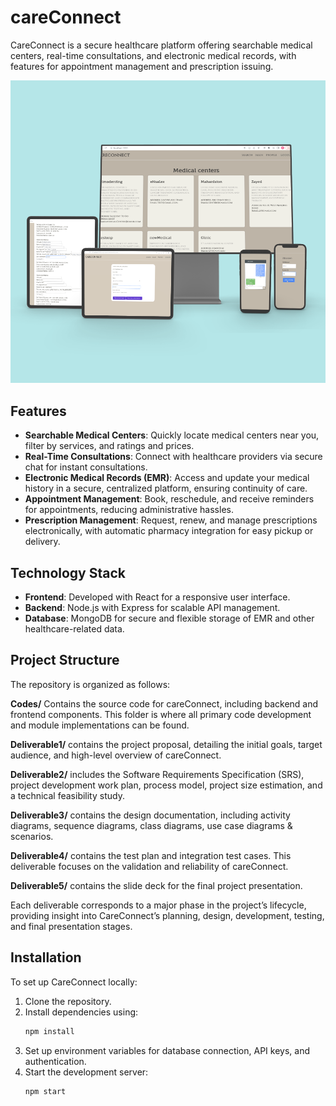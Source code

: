 # careConnect
CareConnect is a secure healthcare platform offering searchable medical centers, real-time consultations, and electronic medical records, with features for appointment management and prescription issuing.

![Alt text](care_thumbnail.png)

## Features

- **Searchable Medical Centers**: Quickly locate medical centers near you, filter by services, and ratings and prices.
- **Real-Time Consultations**: Connect with healthcare providers via secure chat for instant consultations.
- **Electronic Medical Records (EMR)**: Access and update your medical history in a secure, centralized platform, ensuring continuity of care.
- **Appointment Management**: Book, reschedule, and receive reminders for appointments, reducing administrative hassles.
- **Prescription Management**: Request, renew, and manage prescriptions electronically, with automatic pharmacy integration for easy pickup or delivery.

## Technology Stack

- **Frontend**: Developed with React for a responsive user interface.
- **Backend**: Node.js with Express for scalable API management.
- **Database**: MongoDB for secure and flexible storage of EMR and other healthcare-related data.

## Project Structure
The repository is organized as follows:

**Codes/**
Contains the source code for careConnect, including backend and frontend components. This folder is where all primary code development and module implementations can be found.

**Deliverable1/**
contains the project proposal, detailing the initial goals, target audience, and high-level overview of careConnect.

**Deliverable2/**
includes the Software Requirements Specification (SRS), project development work plan, process model, project size estimation, and a technical feasibility study. 

**Deliverable3/**
contains the design documentation, including activity diagrams, sequence diagrams, class diagrams, use case diagrams & scenarios.

**Deliverable4/**
contains the test plan and integration test cases. This deliverable focuses on the validation and reliability of careConnect.

**Deliverable5/**
contains the slide deck for the final project presentation.

Each deliverable corresponds to a major phase in the project’s lifecycle, providing insight into CareConnect’s planning, design, development, testing, and final presentation stages.


## Installation

To set up CareConnect locally:

1. Clone the repository.
2. Install dependencies using:
   ```bash
   npm install
   ```
3. Set up environment variables for database connection, API keys, and authentication.
4. Start the development server:
   ```bash
   npm start
   ```